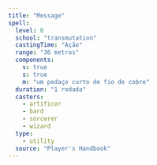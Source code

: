 ```yaml
---
title: "Message"
spell:
  level: 0
  school: "transmutation"
  castingTime: "Ação"
  range: "36 metros"
  components:
    v: true
    s: true
    m: "um pedaço curto de fio de cobre"
  duration: "1 rodada"
  casters:
    - artificer
    - bard
    - sorcerer
    - wizard
  type:
    - utility
  source: "Player's Handbook"
---
```

